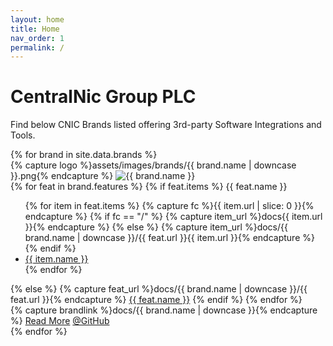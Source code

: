 ```yaml
---
layout: home
title: Home
nav_order: 1
permalink: /
---
```


# CentralNic Group PLC

Find below CNIC Brands listed offering 3rd-party Software Integrations and Tools.

<!-- markdownlint-disable -->
<div class="brands">
  {% for brand in site.data.brands %}
  <div class="card">
    <div class="card-logo-container">
      {% capture logo %}assets/images/brands/{{ brand.name | downcase }}.png{% endcapture %}
      <img class="card-logo" src="{{ logo | relative_url }}" alt="{{ brand.name }}" />
    </div>
    <div class="card-body">
      {% for feat in brand.features %}
        {% if feat.items %}
        <span class="brand-feature">{{ feat.name }}</span>
        <ul class="brand-feature-list">
          {% for item in feat.items %}
            {% capture fc %}{{ item.url | slice: 0 }}{% endcapture %}
            {% if fc == "/" %}
            {% capture item_url %}docs{{ item.url }}{% endcapture %}
            {% else %}
            {% capture item_url %}docs/{{ brand.name | downcase }}/{{ feat.url }}{{ item.url }}{% endcapture %}
            {% endif %}
            <li><a href="{{ item_url | relative_url }}">{{ item.name }}</a></li>
          {% endfor %}
        </ul>
        {% else %}
        {% capture feat_url %}docs/{{ brand.name | downcase }}/{{ feat.url }}{% endcapture %}
        <span class="brand-feature"><a href="{{ feat_url }}">{{ feat.name }}</a></span>
        {% endif %}
      {% endfor %}
    </div>
    <div class="card-footer">
      {% capture brandlink %}docs/{{ brand.name | downcase }}{% endcapture %}
      <a href="{{ brandlink | relative_url }}" class="btn btn-primary">Read More</a>
      <a href="{{ brand.github }}" class="btn btn-primary" target="_blank">@GitHub</a>
    </div>
  </div>
  {% endfor %}
  <div class="cb"></div>
</div>
<!-- markdownlint-enable -->